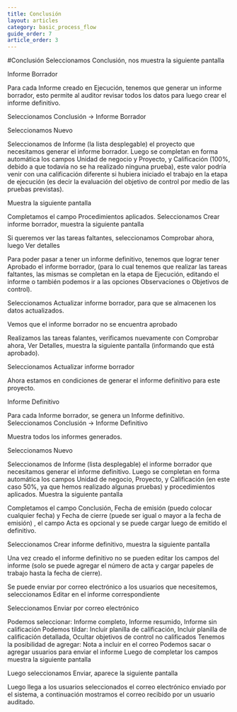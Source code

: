 ```yaml
---
title: Conclusión
layout: articles
category: basic_process_flow
guide_order: 7
article_order: 3
---
```


#Conclusión
Seleccionamos Conclusión, nos muestra la siguiente pantalla


Informe Borrador

Para cada Informe creado en Ejecución, tenemos que generar un informe borrador, esto permite al auditor revisar todos los datos para luego crear el informe definitivo. 

Seleccionamos Conclusión -> Informe Borrador

Seleccionamos Nuevo


Seleccionamos de Informe (la lista desplegable) el proyecto que necesitamos generar el informe borrador. 
Luego se completan en forma automática los campos Unidad de negocio y Proyecto, y Calificación (100%, debido a que todavía no se ha realizado ninguna prueba), este valor podría venir con una calificación diferente si hubiera iniciado el trabajo en la etapa de ejecución (es decir la evaluación del objetivo de control por medio de las pruebas previstas).

Muestra la siguiente pantalla

Completamos el campo Procedimientos aplicados.
Seleccionamos Crear informe borrador, muestra la siguiente pantalla




Si queremos ver las tareas faltantes, seleccionamos Comprobar ahora, luego Ver detalles


Para poder pasar a tener un informe definitivo, tenemos que lograr tener Aprobado el informe borrador, (para lo cual tenemos que realizar las tareas faltantes, las mismas se completan en la etapa de Ejecución, editando el informe o también podemos ir a las opciones Observaciones o Objetivos de control).

Seleccionamos Actualizar informe borrador, para que se almacenen los datos actualizados.

Vemos que el informe borrador no se encuentra aprobado




Realizamos las tareas falantes, verificamos nuevamente con Comprobar ahora, Ver Detalles, muestra la siguiente pantalla (informando que está aprobado).



Seleccionamos Actualizar informe borrador

Ahora estamos en condiciones de generar el informe definitivo para este proyecto.



Informe Definitivo

Para cada Informe borrador, se genera un Informe definitivo. 
Seleccionamos Conclusión -> Informe Definitivo


Muestra todos los informes generados.

Seleccionamos Nuevo

Seleccionamos de Informe (lista desplegable) el informe borrador que necesitamos generar el informe definitivo. 
Luego se completan en forma automática los campos Unidad de negocio, Proyecto, y Calificación (en este caso 50%, ya que hemos realizado algunas pruebas) y procedimientos aplicados.
Muestra la siguiente pantalla

Completamos el campo Conclusión, Fecha de emisión (puedo colocar cualquier fecha) y Fecha de cierre (puede ser igual o mayor a la fecha de emisión) , el campo Acta es opcional y se puede cargar luego de emitido el definitivo.



Seleccionamos Crear informe definitivo, muestra la siguiente pantalla


Una vez creado el informe definitivo no se pueden editar los campos del informe (solo se puede agregar el número de acta y cargar papeles de trabajo hasta la fecha de cierre).

Se puede enviar por correo electrónico a los usuarios que necesitemos, seleccionamos Editar en el informe correspondiente




Seleccionamos Enviar por correo electrónico


Podemos seleccionar: Informe completo, Informe resumido, Informe sin calificación
Podemos tildar: Incluir planilla de calificación, Incluir planilla de calificación detallada, Ocultar objetivos de control no calificados
Tenemos la posibilidad de agregar:  Nota a incluir en el correo
Podemos sacar o agregar usuarios para enviar el informe
Luego de completar los campos muestra la siguiente pantalla

Luego seleccionamos Enviar, aparece la siguiente pantalla






Luego llega a los usuarios seleccionados el correo electrónico enviado por el sistema, a continuación mostramos el correo recibido por un usuario auditado.



